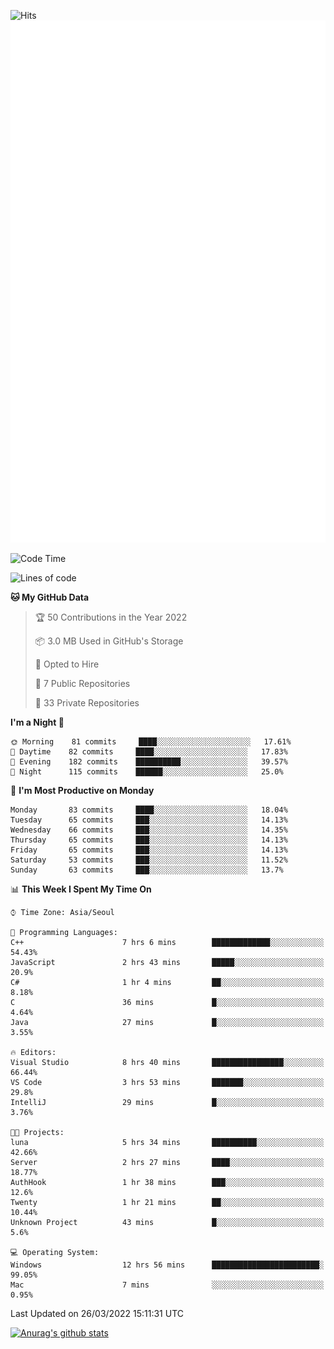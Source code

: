 ![Hits](https://hits.seeyoufarm.com/api/count/incr/badge.svg?url=https%3A%2F%2Fgithub.com%2Fkokose1234&count_bg=%2379C83D&title_bg=%23555555&icon=apple.svg&icon_color=%23E7E7E7&title=hits&edge_flat=false)
<br/>
![Metrics](https://github.com/kokose1234/kokose1234/blob/main/github-metrics.svg)

<!--START_SECTION:waka-->
![Code Time](http://img.shields.io/badge/Code%20Time-606%20hrs%208%20mins-blue)

![Lines of code](https://img.shields.io/badge/From%20Hello%20World%20I%27ve%20Written-2%20Million%20lines%20of%20code-blue)

**🐱 My GitHub Data** 

> 🏆 50 Contributions in the Year 2022
 > 
> 📦 3.0 MB Used in GitHub's Storage 
 > 
> 💼 Opted to Hire
 > 
> 📜 7 Public Repositories 
 > 
> 🔑 33 Private Repositories  
 > 
**I'm a Night 🦉** 

```text
🌞 Morning    81 commits     ████░░░░░░░░░░░░░░░░░░░░░   17.61% 
🌆 Daytime    82 commits     ████░░░░░░░░░░░░░░░░░░░░░   17.83% 
🌃 Evening    182 commits    ██████████░░░░░░░░░░░░░░░   39.57% 
🌙 Night      115 commits    ██████░░░░░░░░░░░░░░░░░░░   25.0%

```
📅 **I'm Most Productive on Monday** 

```text
Monday       83 commits     ████░░░░░░░░░░░░░░░░░░░░░   18.04% 
Tuesday      65 commits     ███░░░░░░░░░░░░░░░░░░░░░░   14.13% 
Wednesday    66 commits     ███░░░░░░░░░░░░░░░░░░░░░░   14.35% 
Thursday     65 commits     ███░░░░░░░░░░░░░░░░░░░░░░   14.13% 
Friday       65 commits     ███░░░░░░░░░░░░░░░░░░░░░░   14.13% 
Saturday     53 commits     ███░░░░░░░░░░░░░░░░░░░░░░   11.52% 
Sunday       63 commits     ███░░░░░░░░░░░░░░░░░░░░░░   13.7%

```


📊 **This Week I Spent My Time On** 

```text
⌚︎ Time Zone: Asia/Seoul

💬 Programming Languages: 
C++                      7 hrs 6 mins        █████████████░░░░░░░░░░░░   54.43% 
JavaScript               2 hrs 43 mins       █████░░░░░░░░░░░░░░░░░░░░   20.9% 
C#                       1 hr 4 mins         ██░░░░░░░░░░░░░░░░░░░░░░░   8.18% 
C                        36 mins             █░░░░░░░░░░░░░░░░░░░░░░░░   4.64% 
Java                     27 mins             █░░░░░░░░░░░░░░░░░░░░░░░░   3.55%

🔥 Editors: 
Visual Studio            8 hrs 40 mins       ████████████████░░░░░░░░░   66.44% 
VS Code                  3 hrs 53 mins       ███████░░░░░░░░░░░░░░░░░░   29.8% 
IntelliJ                 29 mins             █░░░░░░░░░░░░░░░░░░░░░░░░   3.76%

🐱‍💻 Projects: 
luna                     5 hrs 34 mins       ██████████░░░░░░░░░░░░░░░   42.66% 
Server                   2 hrs 27 mins       ████░░░░░░░░░░░░░░░░░░░░░   18.77% 
AuthHook                 1 hr 38 mins        ███░░░░░░░░░░░░░░░░░░░░░░   12.6% 
Twenty                   1 hr 21 mins        ██░░░░░░░░░░░░░░░░░░░░░░░   10.44% 
Unknown Project          43 mins             █░░░░░░░░░░░░░░░░░░░░░░░░   5.6%

💻 Operating System: 
Windows                  12 hrs 56 mins      ████████████████████████░   99.05% 
Mac                      7 mins              ░░░░░░░░░░░░░░░░░░░░░░░░░   0.95%

```


 Last Updated on 26/03/2022 15:11:31 UTC
<!--END_SECTION:waka-->

[![Anurag's github stats](https://github-readme-stats.vercel.app/api?username=kokose1234&theme=dracula)](https://github.com/anuraghazra/github-readme-stats)



	
